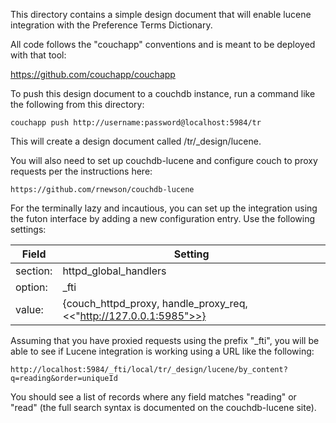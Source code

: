 This directory contains a simple design document that will enable lucene integration with the Preference Terms Dictionary.

All code follows the "couchapp" conventions and is meant to be deployed with that tool:

https://github.com/couchapp/couchapp

To push this design document to a couchdb instance, run a command like the following from this directory:

    couchapp push http://username:password@localhost:5984/tr

This will create a design document called /tr/_design/lucene.

You will also need to set up couchdb-lucene and configure couch to proxy requests per the instructions here:

    https://github.com/rnewson/couchdb-lucene

For the terminally lazy and incautious, you can set up the integration using the futon interface by adding a new
configuration entry.  Use the following settings:

|Field|Setting|
| --- | --- |
| section: | httpd_global_handlers |
| option: | \_fti |
| value: | {couch_httpd_proxy, handle_proxy_req, <<"http://127.0.0.1:5985">>} |


Assuming that you have proxied requests using the prefix "_fti", you will be able to see if Lucene integration is working using a URL like the following:

    http://localhost:5984/_fti/local/tr/_design/lucene/by_content?q=reading&order=uniqueId

You should see a list of records where any field matches "reading" or "read" (the full search syntax is documented on the couchdb-lucene site).